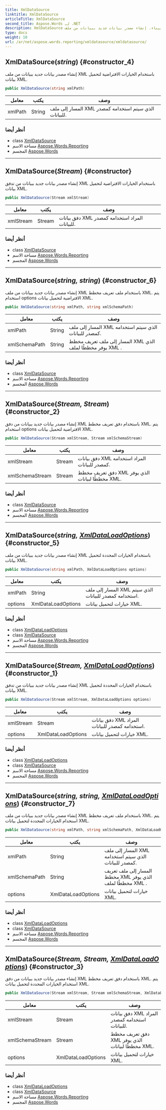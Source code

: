 ```yaml
---
title: XmlDataSource
linktitle: XmlDataSource
articleTitle: XmlDataSource
second_title: Aspose.Words لـ .NET
description: XmlDataSource البناء. إنشاء مصدر بيانات جديد ببيانات من ملف XML باستخدام الخيارات الافتراضية لتحميل بيانات XML في C#.
type: docs
weight: 10
url: /ar/net/aspose.words.reporting/xmldatasource/xmldatasource/
---
```

## XmlDataSource(*string*) {#constructor_4}

إنشاء مصدر بيانات جديد ببيانات من ملف XML باستخدام الخيارات الافتراضية لتحميل بيانات XML.

```csharp
public XmlDataSource(string xmlPath)
```

| معامل | يكتب | وصف |
| --- | --- | --- |
| xmlPath | String | المسار إلى ملف XML الذي سيتم استخدامه كمصدر للبيانات. |

### أنظر أيضا

* class [XmlDataSource](../)
* مساحة الاسم [Aspose.Words.Reporting](../../../aspose.words.reporting/)
* المجسم [Aspose.Words](../../../)

---

## XmlDataSource(*Stream*) {#constructor}

إنشاء مصدر بيانات جديد ببيانات من تدفق XML باستخدام الخيارات الافتراضية لتحميل بيانات XML.

```csharp
public XmlDataSource(Stream xmlStream)
```

| معامل | يكتب | وصف |
| --- | --- | --- |
| xmlStream | Stream | دفق بيانات XML المراد استخدامه كمصدر للبيانات. |

### أنظر أيضا

* class [XmlDataSource](../)
* مساحة الاسم [Aspose.Words.Reporting](../../../aspose.words.reporting/)
* المجسم [Aspose.Words](../../../)

---

## XmlDataSource(*string, string*) {#constructor_6}

إنشاء مصدر بيانات جديد ببيانات من ملف XML باستخدام ملف تعريف مخطط XML. يتم استخدام options الافتراضية لتحميل بيانات XML.

```csharp
public XmlDataSource(string xmlPath, string xmlSchemaPath)
```

| معامل | يكتب | وصف |
| --- | --- | --- |
| xmlPath | String | المسار إلى ملف XML الذي سيتم استخدامه كمصدر للبيانات. |
| xmlSchemaPath | String | المسار إلى ملف تعريف مخطط XML الذي يوفر مخططًا لملف XML . |

### أنظر أيضا

* class [XmlDataSource](../)
* مساحة الاسم [Aspose.Words.Reporting](../../../aspose.words.reporting/)
* المجسم [Aspose.Words](../../../)

---

## XmlDataSource(*Stream, Stream*) {#constructor_2}

إنشاء مصدر بيانات جديد ببيانات من دفق XML باستخدام دفق تعريف مخطط XML. يتم استخدام options الافتراضية لتحميل بيانات XML.

```csharp
public XmlDataSource(Stream xmlStream, Stream xmlSchemaStream)
```

| معامل | يكتب | وصف |
| --- | --- | --- |
| xmlStream | Stream | دفق بيانات XML المراد استخدامه كمصدر للبيانات. |
| xmlSchemaStream | Stream | دفق تعريف مخطط XML الذي يوفر مخططًا لبيانات XML. |

### أنظر أيضا

* class [XmlDataSource](../)
* مساحة الاسم [Aspose.Words.Reporting](../../../aspose.words.reporting/)
* المجسم [Aspose.Words](../../../)

---

## XmlDataSource(*string, [XmlDataLoadOptions](../../xmldataloadoptions/)*) {#constructor_5}

إنشاء مصدر بيانات جديد ببيانات من ملف XML باستخدام الخيارات المحددة لتحميل بيانات XML.

```csharp
public XmlDataSource(string xmlPath, XmlDataLoadOptions options)
```

| معامل | يكتب | وصف |
| --- | --- | --- |
| xmlPath | String | المسار إلى ملف XML الذي سيتم استخدامه كمصدر للبيانات. |
| options | XmlDataLoadOptions | خيارات لتحميل بيانات XML. |

### أنظر أيضا

* class [XmlDataLoadOptions](../../xmldataloadoptions/)
* class [XmlDataSource](../)
* مساحة الاسم [Aspose.Words.Reporting](../../../aspose.words.reporting/)
* المجسم [Aspose.Words](../../../)

---

## XmlDataSource(*Stream, [XmlDataLoadOptions](../../xmldataloadoptions/)*) {#constructor_1}

إنشاء مصدر بيانات جديد ببيانات من تدفق XML باستخدام الخيارات المحددة لتحميل بيانات XML.

```csharp
public XmlDataSource(Stream xmlStream, XmlDataLoadOptions options)
```

| معامل | يكتب | وصف |
| --- | --- | --- |
| xmlStream | Stream | دفق بيانات XML المراد استخدامه كمصدر للبيانات. |
| options | XmlDataLoadOptions | خيارات لتحميل بيانات XML. |

### أنظر أيضا

* class [XmlDataLoadOptions](../../xmldataloadoptions/)
* class [XmlDataSource](../)
* مساحة الاسم [Aspose.Words.Reporting](../../../aspose.words.reporting/)
* المجسم [Aspose.Words](../../../)

---

## XmlDataSource(*string, string, [XmlDataLoadOptions](../../xmldataloadoptions/)*) {#constructor_7}

إنشاء مصدر بيانات جديد ببيانات من ملف XML باستخدام ملف تعريف مخطط XML. يتم استخدام الخيارات المحددة لتحميل بيانات XML.

```csharp
public XmlDataSource(string xmlPath, string xmlSchemaPath, XmlDataLoadOptions options)
```

| معامل | يكتب | وصف |
| --- | --- | --- |
| xmlPath | String | المسار إلى ملف XML الذي سيتم استخدامه كمصدر للبيانات. |
| xmlSchemaPath | String | المسار إلى ملف تعريف مخطط XML الذي يوفر مخططًا لملف XML . |
| options | XmlDataLoadOptions | خيارات لتحميل بيانات XML. |

### أنظر أيضا

* class [XmlDataLoadOptions](../../xmldataloadoptions/)
* class [XmlDataSource](../)
* مساحة الاسم [Aspose.Words.Reporting](../../../aspose.words.reporting/)
* المجسم [Aspose.Words](../../../)

---

## XmlDataSource(*Stream, Stream, [XmlDataLoadOptions](../../xmldataloadoptions/)*) {#constructor_3}

إنشاء مصدر بيانات جديد ببيانات من دفق XML باستخدام دفق تعريف مخطط XML. يتم استخدام الخيارات المحددة لتحميل بيانات XML.

```csharp
public XmlDataSource(Stream xmlStream, Stream xmlSchemaStream, XmlDataLoadOptions options)
```

| معامل | يكتب | وصف |
| --- | --- | --- |
| xmlStream | Stream | دفق بيانات XML المراد استخدامه كمصدر للبيانات. |
| xmlSchemaStream | Stream | دفق تعريف مخطط XML الذي يوفر مخططًا لبيانات XML. |
| options | XmlDataLoadOptions | خيارات لتحميل بيانات XML. |

### أنظر أيضا

* class [XmlDataLoadOptions](../../xmldataloadoptions/)
* class [XmlDataSource](../)
* مساحة الاسم [Aspose.Words.Reporting](../../../aspose.words.reporting/)
* المجسم [Aspose.Words](../../../)
